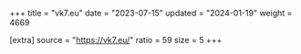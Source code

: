 +++
title = "vk7.eu"
date = "2023-07-15"
updated = "2024-01-19"
weight = 4669

[extra]
source = "https://vk7.eu/"
ratio = 59
size = 5
+++
